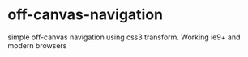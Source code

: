 # off-canvas-navigation

simple off-canvas navigation using css3 transform. Working ie9+ and modern browsers
